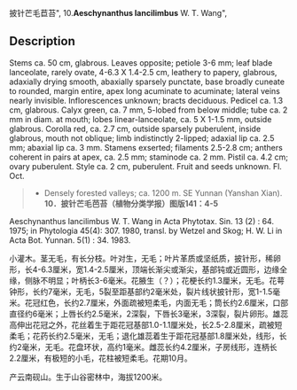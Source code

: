 披针芒毛苣苔",
10.**Aeschynanthus lancilimbus** W. T. Wang",

## Description
Stems ca. 50 cm, glabrous. Leaves opposite; petiole 3-6 mm; leaf blade lanceolate, rarely ovate, 4-6.3 X 1.4-2.5 cm, leathery to papery, glabrous, adaxially drying smooth, abaxially sparsely punctate, base broadly cuneate to rounded, margin entire, apex long acuminate to acuminate; lateral veins nearly invisible. Inflorescences unknown; bracts deciduous. Pedicel ca. 1.3 cm, glabrous. Calyx green, ca. 7 mm, 5-lobed from below middle; tube ca. 2 mm in diam. at mouth; lobes linear-lanceolate, ca. 5 X 1-1.5 mm, outside glabrous. Corolla red, ca. 2.7 cm, outside sparsely puberulent, inside glabrous, mouth not oblique; limb indistinctly 2-lipped; adaxial lip ca. 2.5 mm; abaxial lip ca. 3 mm. Stamens exserted; filaments 2.5-2.8 cm; anthers coherent in pairs at apex, ca. 2.5 mm; staminode ca. 2 mm. Pistil ca. 4.2 cm; ovary puberulent. Style ca. 2 cm, puberulent. Fruit and seeds unknown. Fl. Oct.

> * Densely forested valleys; ca. 1200 m. SE Yunnan (Yanshan Xian).
**10．披针芒毛芭苔（植物分类学报）图版141：4-5**

Aeschynanthus lancilimbus W. T. Wang in Acta Phytotax. Sin. 13 (2) : 64. 1975; in Phytologia 45(4): 307. 1980, transl. by Wetzel and Skog; H. W. Li in Acta Bot. Yunnan. 5(1) : 34. 1983.

小灌木。茎无毛，有长分枝。叶对生，无毛；叶片革质或坚纸质，披针形，稀卵形，长4-6.3厘米，宽1.4-2.5厘米，顶端长渐尖或渐尖，基部钝或近圆形，边缘全缘，侧脉不明显；叶柄长3-6毫米。花腋生（？）；花梗长约1.3厘米，无毛。花萼钟形，长约7毫米，无毛，5裂至距基部约2毫米处，裂片线状披针形，宽1-1.5毫米。花冠红色，长约2.7厘米，外面疏被短柔毛，内面无毛；筒长约2.6厘米，口部直径约6毫米；上唇长约2.5毫米，2深裂，下唇长3毫米，3深裂，裂片卵形。雄蕊高伸出花冠之外，花丝着生于距花冠基部1.0-1.1厘米处，长2.5-2.8厘米，疏被短柔毛；花药长约2.5毫米，无毛；退化雄蕊着生于距花冠基部1.8厘米处，线形，长约2毫米，无毛。花盘环状，高约1毫米。雌蕊长约4.2厘米，子房线形，连柄长2.2厘米，有极短的小毛，花柱被短柔毛。花期10月。

产云南砚山。生于山谷密林中，海拔1200米。
